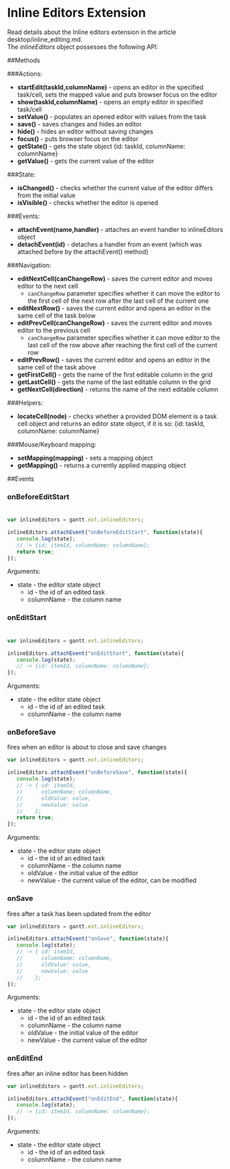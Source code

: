 Inline Editors Extension
========================

Read details about the Inline editors extension in the article desktop/inline_editing.md. <br> The *inlineEditors* object possesses the following API:

##Methods

###Actions:

- **startEdit(taskId,columnName)** - opens an editor in the specified task/cell, sets the mapped value and puts browser focus on the editor
- **show(taskId,columnName)** - opens an empty editor in specified task/cell
- **setValue()** - populates an opened editor with values from the task
- **save()** - saves changes and hides an editor
- **hide()** - hides an editor without saving changes
- **focus()** - puts browser focus on the editor 
- **getState()** - gets the state object {id: taskId, columnName: columnName}
- **getValue()** - gets the current value of the editor

###State: 

- **isChanged()** - checks whether the current value of the editor differs from the initial value
- **isVisible()** - checks whether the editor is opened

###Events:

- **attachEvent(name,handler)** - attaches an event handler to inlineEditors object
- **detachEvent(id)** - detaches a handler from an event (which was attached before by the attachEvent() method) 

###Navigation:

- **editNextCell(canChangeRow)** - saves the current editor and moves editor to the next cell 
	- `canChangeRow` parameter specifies whether it can move the editor to the first cell of the next row after the last cell of the current one
- **editNextRow()** - saves the current editor and opens an editor in the same cell of the task below
- **editPrevCell(canChangeRow)** - saves the current editor and moves editor to the previous cell 
	- `canChangeRow` parameter specifies whether it can move editor to the last cell of the row above after reaching the first cell of the current row
- **editPrevRow()** - saves the current editor and opens an editor in the same cell of the task above
- **getFirstCell()** - gets the name of the first editable column in the grid
- **getLastCell()** - gets the name of the last editable column in the grid
- **getNextCell(direction)** - returns the name of the next editable column

###Helpers:

- **locateCell(node)** - checks whether a provided DOM element is a task cell object and returns an editor state object, if it is so: {id: taskId, columnName: columnName}

###Mouse/Keyboard mapping:

- **setMapping(mapping)** - sets a mapping object
- **getMapping()** - returns a currently applied mapping object

##Events

### onBeforeEditStart <br><br>

~~~js
var inlineEditors = gantt.ext.inlineEditors;

inlineEditors.attachEvent("onBeforeEditStart", function(state){
   console.log(state);
   // -> {id: itemId, columnName: columnName};
   return true;
});
~~~

Arguments:

- state - the editor state object
	- id - the id of an edited task
	- columnName - the column name

### onEditStart <br><br>

~~~js
var inlineEditors = gantt.ext.inlineEditors;

inlineEditors.attachEvent("onEditStart", function(state){
   console.log(state);
   // -> {id: itemId, columnName: columnName};
});
~~~

Arguments:

- state - the editor state object
	- id - the id of an edited task
	- columnName - the column name

### onBeforeSave 

fires when an editor is about to close and save changes

~~~js
var inlineEditors = gantt.ext.inlineEditors;

inlineEditors.attachEvent("onBeforeSave", function(state){
   console.log(state);
   // -> { id: itemId, 
   //      columnName: columnName, 
   //      oldValue: value, 
   //      newValue: value
   //    };
   return true;
});
~~~

Arguments:

- state - the editor state object
	- id - the id of an edited task
	- columnName - the column name
	- oldValue - the initial value of the editor
	- newValue - the current value of the editor, can be modified

### onSave 

fires after a task has been updated from the editor

~~~js
var inlineEditors = gantt.ext.inlineEditors;

inlineEditors.attachEvent("onSave", function(state){
   console.log(state);
   // -> { id: itemId, 
   //      columnName: columnName, 
   //      oldValue: value, 
   //      newValue: value
   //    };
});
~~~

Arguments:

- state - the editor state object
	- id - the id of an edited task
	- columnName - the column name
	- oldValue - the initial value of the editor
	- newValue - the current value of the editor

### onEditEnd 

fires after an inline editor has been hidden

~~~js
var inlineEditors = gantt.ext.inlineEditors;

inlineEditors.attachEvent("onEditEnd", function(state){
   console.log(state);
   // -> {id: itemId, columnName: columnName};
});
~~~

Arguments:

- state - the editor state object
	- id - the id of an edited task
	- columnName - the column name
    